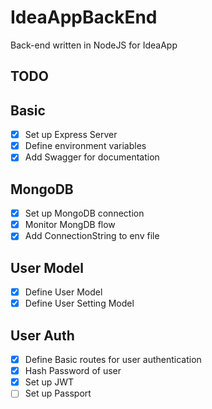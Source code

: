 # IdeaAppBackEnd

Back-end written in NodeJS for IdeaApp

## TODO

## Basic

- [x] Set up Express Server
- [x] Define environment variables
- [x] Add Swagger for documentation

## MongoDB

- [x] Set up MongoDB connection
- [x] Monitor MongDB flow
- [x] Add ConnectionString to env file

## User Model

- [x] Define User Model
- [x] Define User Setting Model

## User Auth

- [x] Define Basic routes for user authentication
- [x] Hash Password of user
- [x] Set up JWT
- [ ] Set up Passport

